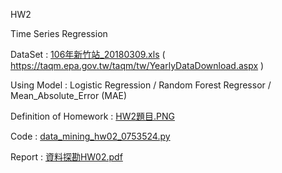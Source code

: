 HW2

Time Series Regression

DataSet : [106年新竹站_20180309.xls](https://github.com/laynotena/Data-Mining/blob/main/HW2/106%E5%B9%B4%E6%96%B0%E7%AB%B9%E7%AB%99_20180309.xls) ( https://taqm.epa.gov.tw/taqm/tw/YearlyDataDownload.aspx )

Using Model : Logistic Regression / Random Forest Regressor / Mean_Absolute_Error (MAE)

Definition of Homework : [HW2題目.PNG](https://github.com/laynotena/Data-Mining/blob/main/HW2/HW2%E9%A1%8C%E7%9B%AE.PNG )

Code : [data_mining_hw02_0753524.py](https://github.com/laynotena/Data-Mining/blob/main/HW2/data_mining_hw02_0753524.py)

Report : [資料探勘HW02.pdf](https://github.com/laynotena/Data-Mining/blob/main/HW2/%E8%B3%87%E6%96%99%E6%8E%A2%E5%8B%98HW02.pdf) 







